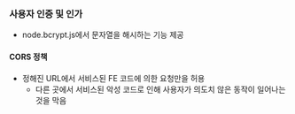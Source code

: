 ### 사용자 인증 및 인가
- node.bcrypt.js에서 문자열을 해시하는 기능 제공
#### CORS 정책
- 정해진 URL에서 서비스된 FE 코드에 의한 요청만을 허용
    - 다른 곳에서 서비스된 악성 코드로 인해 사용자가 의도치 않은 동작이 일어나는 것을 막음